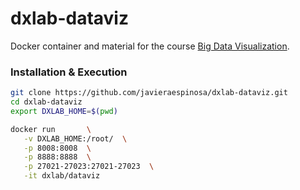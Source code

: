 
# dxlab-dataviz

Docker container and material for the course [Big Data Visualization](http://espinosa-oviedo.com/big-data-visualization). 

### Installation & Execution

```sh
git clone https://github.com/javieraespinosa/dxlab-dataviz.git
cd dxlab-dataviz
export DXLAB_HOME=$(pwd)  

docker run       \
   -v DXLAB_HOME:/root/  \
   -p 8008:8008  \
   -p 8888:8888  \
   -p 27021-27023:27021-27023  \
   -it dxlab/dataviz
```
